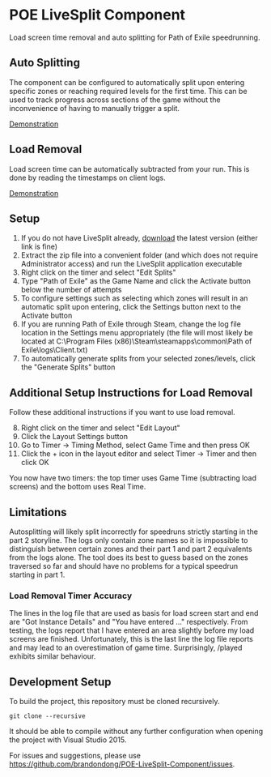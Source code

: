 # POE LiveSplit Component
Load screen time removal and auto splitting for Path of Exile speedrunning.

## Auto Splitting
The component can be configured to automatically split upon entering specific zones or reaching required levels for the first time. This can be used to track progress across sections of the game without the inconvenience of having to manually trigger a split.

[Demonstration](https://i.imgur.com/EN9RCRy.gif)

## Load Removal
Load screen time can be automatically subtracted from your run. This is done by reading the timestamps on client logs.

[Demonstration](https://i.imgur.com/kEhAmBg.gif)

## Setup
1. If you do not have LiveSplit already, [download](http://livesplit.org/downloads/) the latest version (either link is fine)
2. Extract the zip file into a convenient folder (and which does not require Administrator access) and run the LiveSplit application executable
3. Right click on the timer and select "Edit Splits"
4. Type "Path of Exile" as the Game Name and click the Activate button below the number of attempts
5. To configure settings such as selecting which zones will result in an automatic split upon entering, click the Settings button next to the Activate button
6. If you are running Path of Exile through Steam, change the log file location in the Settings menu appropriately (the file will most likely be located at C:\Program Files (x86)\Steam\steamapps\common\Path of Exile\logs\Client.txt)
7. To automatically generate splits from your selected zones/levels, click the "Generate Splits" button

## Additional Setup Instructions for Load Removal
Follow these additional instructions if you want to use load removal.

8. Right click on the timer and select "Edit Layout"
9. Click the Layout Settings button
10. Go to Timer -> Timing Method, select Game Time and then press OK
11. Click the + icon in the layout editor and select Timer -> Timer and then click OK

You now have two timers: the top timer uses Game Time (subtracting load screens) and the bottom uses Real Time.

## Limitations
Autosplitting will likely split incorrectly for speedruns strictly starting in the part 2 storyline. The logs only contain zone names so it is impossible to distinguish between certain zones and their part 1 and part 2 equivalents from the logs alone. The tool does its best to guess based on the zones traversed so far and should have no problems for a typical speedrun starting in part 1.

### Load Removal Timer Accuracy
The lines in the log file that are used as basis for load screen start and end are "Got Instance Details" and "You have entered ..." respectively. From testing, the logs report that I have entered an area slightly before my load screens are finished. Unfortunately, this is the last line the log file reports and may lead to an overestimation of game time. Surprisingly, /played exhibits similar behaviour.

## Development Setup
To build the project, this repository must be cloned recursively.

`git clone --recursive`

It should be able to compile without any further configuration when opening the project with Visual Studio 2015.

For issues and suggestions, please use https://github.com/brandondong/POE-LiveSplit-Component/issues.
